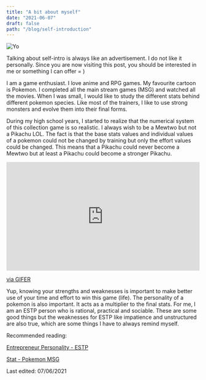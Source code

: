 ```yaml
---
title: "A bit about myself"
date: "2021-06-07"
draft: false
path: "/blog/self-introduction"
---
```


![Yo](../images/IMG_5189.png)

Talking about self-intro is always like an advertisement. I do not like it personally. Since you are now visiting this post, you should be interested in me or something I can offer = )

I am a game enthusiast. I love anime and RPG games. My favourite cartoon is Pokemon. I completed all the main stream games (MSG) and watched all the movies. When I was small, I would like to study the different stats behind different pokemon species. Like most of the trainers, I like to use strong monsters and evolve them into their final forms.

During my high school years, I started to realize that the numerical system of this collection game is so realistic. I always wish to be a Mewtwo but not a Pikachu LOL. The fact is that the base stats values and individual values of a pokemon could not be changed by training but only the effort values could be changed. This means that a Pikachu could never become a Mewtwo but at least a Pikachu could become a stronger Pikachu.


<div style="padding-top:56.313%;position:relative;"><iframe src="https://gifer.com/embed/OiLM" width="100%" height="100%" style='position:absolute;top:0;left:0;' frameBorder="0" allowFullScreen></iframe></div><p><a href="https://gifer.com">via GIFER</a></p>

Yup, knowing your strengths and weaknesses is important to make better use of your time and effort to win this game (life). The personality of a pokemon is also important. It acts as a multiplier to the final stats. For me, I am an ESTP person who is rational, practical and sociable. These are some good things but the weaknesses for ESTP like impatience and unstructured are also true, which are some things I have to always remind myself.


Recommended reading:

[Entrepreneur Personality - ESTP](https://www.16personalities.com/estp-personality)

[Stat - Pokemon MSG](https://bulbapedia.bulbagarden.net/wiki/Stat)


Last edited: 07/06/2021
